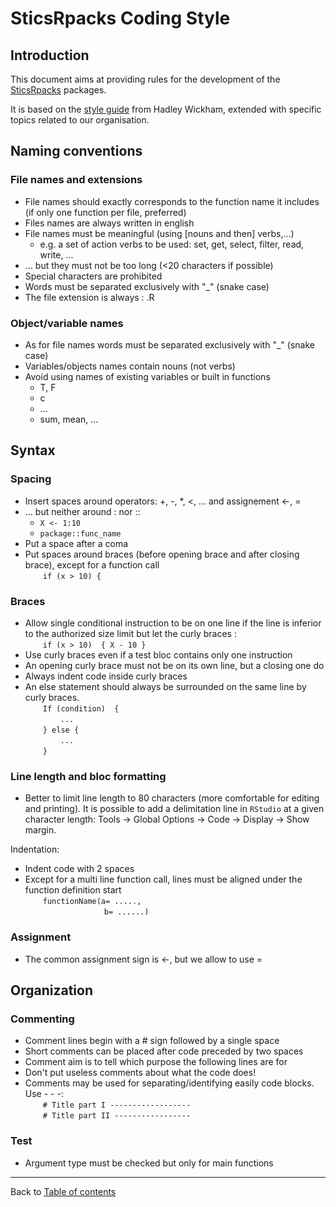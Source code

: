 # SticsRpacks Coding Style


## Introduction

This document aims at providing rules for the development of the [SticsRpacks](https://github.com/SticsRPacks) packages.

It is based on the [style guide](http://adv-r.had.co.nz/Style.html) from Hadley Wickham, extended with specific topics related to our organisation.


## Naming conventions

### File names and extensions

*	File names should exactly corresponds to the function name it includes (if only one function per file, preferred)
*	Files names are always written in english
*	File names must be meaningful (using [nouns and then] verbs,...)
    + e.g. a set of action verbs to be used: set, get, select, filter, read, write, ...
*	... but they must not be too long (<20 characters if possible)
*	Special characters are prohibited
*	Words must be separated exclusively with "_" (snake case)
*	The file extension is always : .R

### Object/variable names
*	As for file names words must be separated exclusively with "_" (snake case)
* Variables/objects names contain nouns (not verbs)
*	Avoid using names of existing variables or built in functions
    +	T, F
    +	c
    +	...
    +	sum, mean, ...

## Syntax

### Spacing
*	Insert spaces around operators: +, -, \*, <, ... and assignement <-, =
*	... but neither around : nor ::  
    + `X <- 1:10`
    +	`package::func_name`
*	Put a space after a coma
*	Put spaces around braces (before opening brace and after closing brace), except for a function call  
    &emsp;&emsp;`if (x > 10) {`

### Braces
*	Allow single conditional instruction to be on one line if the line is inferior to the authorized size limit but let the curly braces :  
  &emsp;&emsp;`if (x > 10)  { X - 10 }`
*	Use curly braces even if a test bloc contains only one instruction
*	An opening curly brace must not be on its own line, but a closing one do
*	Always indent code inside curly braces
*	An else statement should always be surrounded on the same line by curly braces.  
    &emsp;&emsp;`If (condition)  {`  
    &emsp;&emsp;&emsp;&emsp;`...`  
    &emsp;&emsp;`} else {`  
    &emsp;&emsp;&emsp;&emsp;`...`  
    &emsp;&emsp;`}`

### Line length and bloc formatting
*	Better to limit line length to 80 characters (more comfortable for editing and printing). It is possible to add a delimitation line in `RStudio` at a given
character length: Tools -> Global Options -> Code -> Display -> Show margin.

Indentation:  
*	Indent code with 2 spaces
*	Except for a multi line function call, lines must be aligned under the function definition start  
    &emsp;&emsp;`functionName(a= .....,`  
    &emsp;&emsp;&emsp;&emsp;&emsp;&emsp;&emsp;&emsp;&emsp;`b= ......)`

### Assignment
*	The common assignment sign is <-, but we allow to use =

## Organization

### Commenting
*	Comment lines begin with a # sign followed by a single space
*	Short comments can be placed after code preceded by two spaces
*	Comment aim is to tell which purpose the following lines are for
*	Don't put useless comments about what the code does!
*	Comments may be used for separating/identifying easily code blocks. Use - - -:  
    &emsp;&emsp;`# Title part I ------------------`  
    &emsp;&emsp;`# Title part II -----------------`

### Test
*	Argument type must be checked but only for main functions


---------------  
Back to [Table of contents](README.md)
